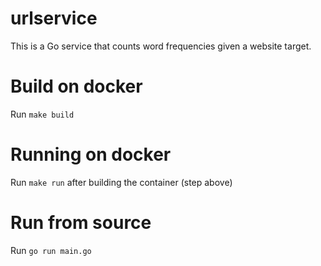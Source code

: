 # urlservice

This is a Go service that counts word frequencies given a website target.

# Build on docker

Run `make build` 

# Running on docker

Run `make run` after building the container (step above)

# Run from source

Run `go run main.go`